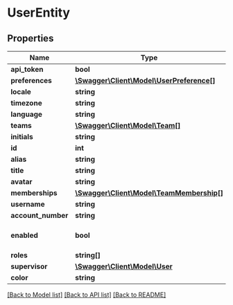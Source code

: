 # UserEntity

## Properties
Name | Type | Description | Notes
------------ | ------------- | ------------- | -------------
**api_token** | **bool** |  | [optional] 
**preferences** | [**\Swagger\Client\Model\UserPreference[]**](UserPreference.md) |  | [optional] 
**locale** | **string** |  | [optional] 
**timezone** | **string** |  | [optional] 
**language** | **string** |  | [optional] 
**teams** | [**\Swagger\Client\Model\Team[]**](Team.md) |  | [optional] 
**initials** | **string** |  | [optional] 
**id** | **int** |  | [optional] 
**alias** | **string** |  | [optional] 
**title** | **string** |  | [optional] 
**avatar** | **string** |  | [optional] 
**memberships** | [**\Swagger\Client\Model\TeamMembership[]**](TeamMembership.md) |  | 
**username** | **string** |  | 
**account_number** | **string** |  | [optional] 
**enabled** | **bool** |  | [optional] [default to false]
**roles** | **string[]** |  | [optional] 
**supervisor** | [**\Swagger\Client\Model\User**](User.md) |  | [optional] 
**color** | **string** |  | [optional] 

[[Back to Model list]](../../README.md#documentation-for-models) [[Back to API list]](../../README.md#documentation-for-api-endpoints) [[Back to README]](../../README.md)

